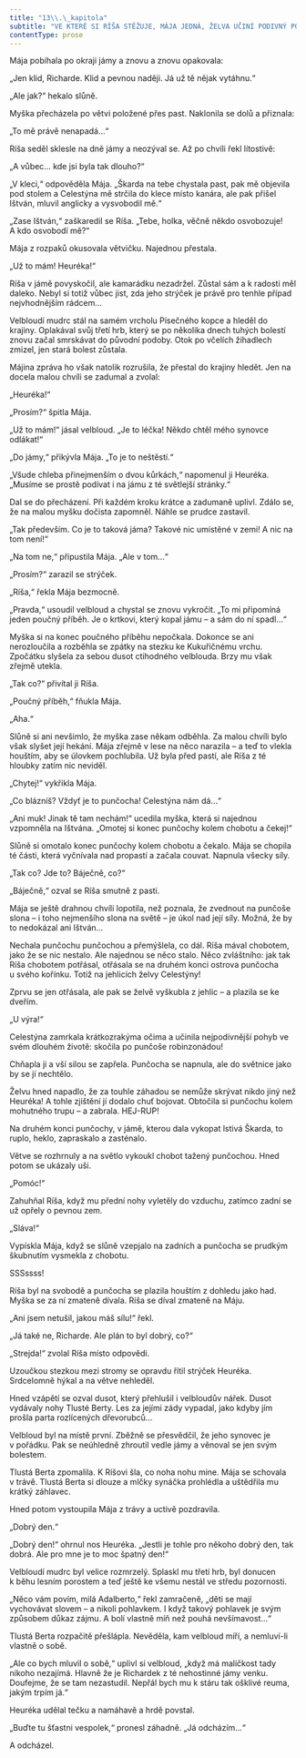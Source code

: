 ```yaml
---
title: "13\\.\_kapitola"
subtitle: "VE KTERÉ SI RÍŠA STĚŽUJE, MÁJA JEDNÁ, ŽELVA UČINÍ PODIVNÝ POHYB A\_HEURÉKA ODCHÁZÍ"
contentType: prose
---
```


<section>

Mája pobíhala po okraji jámy a znovu a znovu opakovala:

„Jen klid, Richarde. Klid a pevnou naději. Já už tě nějak vytáhnu.“

„Ale jak?“ hekalo slůně.

Myška přecházela po větvi položené přes past. Naklonila se dolů a přiznala:

„To mě právě nenapadá…“

Ríša seděl sklesle na dně jámy a neozýval se. Až po chvíli řekl lítostivě:

„A vůbec… kde jsi byla tak dlouho?“

„V kleci,“ odpověděla Mája. „Škarda na tebe chystala past, pak mě objevila pod stolem a Celestýna mě strčila do klece místo kanára, ale pak přišel Ištván, mluvil anglicky a vysvobodil mě.“

„Zase Ištván,“ zaškaredil se Ríša. „Tebe, holka, věčně někdo osvobozuje! A kdo osvobodí mě?“

Mája z rozpaků okusovala větvičku. Najednou přestala.

„Už to mám! Heuréka!“

Ríša v jámě povyskočil, ale kamarádku nezadržel. Zůstal sám a k radosti měl daleko. Nebyl si totiž vůbec jist, zda jeho strýček je právě pro tenhle případ nejvhodnějším rádcem…

Velbloudí mudrc stál na samém vrcholu Písečného kopce a hleděl do krajiny. Oplakával svůj třetí hrb, který se po několika dnech tuhých bolestí znovu začal smrskávat do původní podoby. Otok po včelích žihadlech zmizel, jen stará bolest zůstala.

Májina zpráva ho však natolik rozrušila, že přestal do krajiny hledět. Jen na docela malou chvíli se zadumal a zvolal:

„Heuréka!“

„Prosím?“ špitla Mája.

„Už to mám!“ jásal velbloud. „Je to léčka! Někdo chtěl mého synovce odlákat!“

„Do jámy,“ přikývla Mája. „To je to neštěstí.“

„Všude chleba přinejmenším o dvou kůrkách,“ napomenul ji Heuréka. „Musíme se prostě podívat i na jámu z té světlejší stránky.“

Dal se do přecházení. Při každém kroku krátce a zadumaně uplivl. Zdálo se, že na malou myšku dočista zapomněl. Náhle se prudce zastavil.

„Tak především. Co je to taková jáma? Takové nic umístěné v zemi! A nic na tom není!“

„Na tom ne,“ připustila Mája. „Ale v tom…“

„Prosím?“ zarazil se strýček.

„Ríša,“ řekla Mája bezmocně.

„Pravda,“ usoudil velbloud a chystal se znovu vykročit. „To mi připomíná jeden poučný příběh. Je o krtkovi, který kopal jámu – a sám do ní spadl…“

Myška si na konec poučného příběhu nepočkala. Dokonce se ani nerozloučila a rozběhla se zpátky na stezku ke Kukuřičnému vrchu. Zpočátku slyšela za sebou dusot ctihodného velblouda. Brzy mu však zřejmě utekla.

„Tak co?“ přivítal ji Ríša.

„Poučný příběh,“ fňukla Mája.

„Aha.“

Slůně si ani nevšimlo, že myška zase někam odběhla. Za malou chvíli bylo však slyšet její hekání. Mája zřejmě v lese na něco narazila – a teď to vlekla houštím, aby se úlovkem pochlubila. Už byla před pastí, ale Ríša z té hloubky zatím nic neviděl.

„Chytej!“ vykřikla Mája.

„Co blázníš? Vždyť je to punčocha! Celestýna nám dá…“

„Ani muk! Jinak tě tam nechám!“ ucedila myška, která si najednou vzpomněla na Ištvána. „Omotej si konec punčochy kolem chobotu a čekej!“

Slůně si omotalo konec punčochy kolem chobotu a čekalo. Mája se chopila té části, která vyčnívala nad propastí a začala couvat. Napnula všecky síly.

„Tak co? Jde to? Báječně, co?“

„Báječně,“ ozval se Ríša smutně z pasti.

Mája se ještě drahnou chvíli lopotila, než poznala, že zvednout na punčoše slona – i toho nejmenšího slona na světě – je úkol nad její síly. Možná, že by to nedokázal ani Ištván…

Nechala punčochu punčochou a přemýšlela, co dál. Ríša mával chobotem, jako že se nic nestalo. Ale najednou se něco stalo. Něco zvláštního: jak tak Ríša chobotem potřásal, otřásala se na druhém konci ostrova punčocha u svého kořínku. Totiž na jehlicích želvy Celestýny!

Zprvu se jen otřásala, ale pak se želvě vyškubla z jehlic – a plazila se ke dveřím.

„U výra!“

Celestýna zamrkala krátkozrakýma očima a učinila nejpodivnější pohyb ve svém dlouhém životě: skočila po punčoše robinzonádou!

Chňapla ji a vší silou se zapřela. Punčocha se napnula, ale do světnice jako by se jí nechtělo.

Želvu hned napadlo, že za touhle záhadou se nemůže skrývat nikdo jiný než Heuréka! A tohle zjištění jí dodalo chuť bojovat. Obtočila si punčochu kolem mohutného trupu – a zabrala. HEJ-RUP!

Na druhém konci punčochy, v jámě, kterou dala vykopat lstivá Škarda, to ruplo, heklo, zapraskalo a zasténalo.

Větve se rozhrnuly a na světlo vykoukl chobot tažený punčochou. Hned potom se ukázaly uši.

„Pomóc!“

Zahuhňal Ríša, když mu přední nohy vyletěly do vzduchu, zatímco zadní se už opřely o pevnou zem.

„Sláva!“

Vypískla Mája, když se slůně vzepjalo na zadních a punčocha se prudkým škubnutím vysmekla z chobotu.

SSSssss!

Ríša byl na svobodě a punčocha se plazila houštím z dohledu jako had. Myška se za ní zmateně dívala. Ríša se díval zmateně na Máju.

„Ani jsem netušil, jakou máš sílu!“ řekl.

„Já také ne, Richarde. Ale plán to byl dobrý, co?“

„Strejda!“ zvolal Ríša místo odpovědi.

Uzoučkou stezkou mezi stromy se opravdu řítil strýček Heuréka. Srdcelomně hýkal a na větve nehleděl.

Hned vzápětí se ozval dusot, který přehlušil i velbloudův nářek. Dusot vydávaly nohy Tlusté Berty. Les za jejími zády vypadal, jako kdyby jím prošla parta rozlícených dřevorubců…

Velbloud byl na místě první. Zběžně se přesvědčil, že jeho synovec je v pořádku. Pak se neúhledně zhroutil vedle jámy a věnoval se jen svým bolestem.

Tlustá Berta zpomalila. K Ríšovi šla, co noha nohu mine. Mája se schovala v trávě. Tlustá Berta si dlouze a mlčky synáčka prohlédla a uštědřila mu krátký záhlavec.

Hned potom vystoupila Mája z trávy a uctivě pozdravila.

„Dobrý den.“

„Dobrý den!“ ohrnul nos Heuréka. „Jestli je tohle pro někoho dobrý den, tak dobrá. Ale pro mne je to moc špatný den!“

Velbloudí mudrc byl velice rozmrzelý. Splaskl mu třetí hrb, byl donucen k běhu lesním porostem a teď ještě ke všemu nestál ve středu pozornosti.

„Něco vám povím, milá Adalberto,“ řekl zamračeně, „děti se mají vychovávat slovem – a nikoli pohlavkem. I když takový pohlavek je svým způsobem důkaz zájmu. A bolí vlastně míň než pouhá nevšímavost…“

Tlustá Berta rozpačitě přešlápla. Nevěděla, kam velbloud míří, a nemluví-li vlastně o sobě.

„Ale co bych mluvil o sobě,“ uplivl si velbloud, „když má maličkost tady nikoho nezajímá. Hlavně že je Richardek z té nehostinné jámy venku. Doufejme, že se tam nezastudil. Nepřál bych mu k stáru tak ošklivé reuma, jakým trpím já.“

Heuréka udělal tečku a namáhavě a hrdě povstal.

„Buďte tu šťastni vespolek,“ pronesl záhadně. „Já odcházím…“

A odcházel.

</section>
